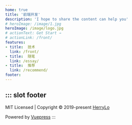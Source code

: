 ```yaml
---
home: true
title: '前端开发'
description: 'I hope to share the content can help you'
# heroImage: /image/1.jpg
heroImage: /image/logo.jpg
# actionText: Get Start →
# actionLink: /front/
features:
- title:  技术
  link: /front/
- title:  随笔
  link: /essay/
- title:  推荐
  link: /recommend/
footer:  
---
```


::: slot footer
---
MIT Licensed | Copyright © 2019-present [HerryLo](https://github.com/HerryLo)

<run-time desc="博客已运行"></run-time>

Powered by [Vuepress](https://vuepress.vuejs.org/)
:::